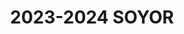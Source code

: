 ---
title: 2023-2024 SOYOR
redirect_to: https://drive.google.com/file/d/1d2tHJzdGxU3HRJeyYgYqBF1DBDZlzL6A/view?usp=sharing
redirect_from: 
  - /SOYOR2324
  - /soyor2324
---